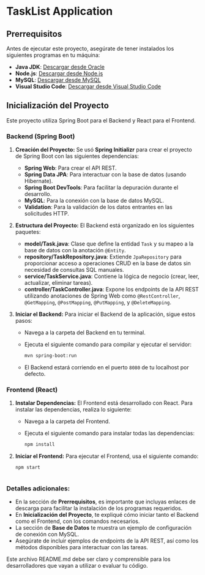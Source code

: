 # TaskList Application

## Prerrequisitos

Antes de ejecutar este proyecto, asegúrate de tener instalados los siguientes programas en tu máquina:

- **Java JDK**: [Descargar desde Oracle](https://www.oracle.com/java/technologies/javase-jdk11-downloads.html)
- **Node.js**: [Descargar desde Node.js](https://nodejs.org/)
- **MySQL**: [Descargar desde MySQL](https://dev.mysql.com/downloads/)
- **Visual Studio Code**: [Descargar desde Visual Studio Code](https://code.visualstudio.com/)

## Inicialización del Proyecto

Este proyecto utiliza Spring Boot para el Backend y React para el Frontend.

### Backend (Spring Boot)

1. **Creación del Proyecto:**
   Se usó **Spring Initializr** para crear el proyecto de Spring Boot con las siguientes dependencias:

   - **Spring Web**: Para crear el API REST.
   - **Spring Data JPA**: Para interactuar con la base de datos (usando Hibernate).
   - **Spring Boot DevTools**: Para facilitar la depuración durante el desarrollo.
   - **MySQL**: Para la conexión con la base de datos MySQL.
   - **Validation**: Para la validación de los datos entrantes en las solicitudes HTTP.

2. **Estructura del Proyecto:**
   El Backend está organizado en los siguientes paquetes:

   - **model/Task.java**: Clase que define la entidad `Task` y su mapeo a la base de datos con la anotación `@Entity`.
   - **repository/TaskRepository.java**: Extiende `JpaRepository` para proporcionar acceso a operaciones CRUD en la base de datos sin necesidad de consultas SQL manuales.
   - **service/TaskService.java**: Contiene la lógica de negocio (crear, leer, actualizar, eliminar tareas).
   - **controller/TaskController.java**: Expone los endpoints de la API REST utilizando anotaciones de Spring Web como `@RestController`, `@GetMapping`, `@PostMapping`, `@PutMapping`, y `@DeleteMapping`.

3. **Iniciar el Backend:**
   Para iniciar el Backend de la aplicación, sigue estos pasos:

   - Navega a la carpeta del Backend en tu terminal.
   - Ejecuta el siguiente comando para compilar y ejecutar el servidor:

     ```bash
     mvn spring-boot:run
     ```

   - El Backend estará corriendo en el puerto `8080` de tu localhost por defecto.

### Frontend (React)

1. **Instalar Dependencias:**
   El Frontend está desarrollado con React. Para instalar las dependencias, realiza lo siguiente:

   - Navega a la carpeta del Frontend.
   - Ejecuta el siguiente comando para instalar todas las dependencias:

     ```bash
     npm install
     ```

2. **Iniciar el Frontend:**
   Para ejecutar el Frontend, usa el siguiente comando:

   ```bash
   npm start



### Detalles adicionales:
- En la sección de **Prerrequisitos**, es importante que incluyas enlaces de descarga para facilitar la instalación de los programas requeridos.
- En **Inicialización del Proyecto**, te expliqué cómo iniciar tanto el Backend como el Frontend, con los comandos necesarios.
- La sección de **Base de Datos** te muestra un ejemplo de configuración de conexión con MySQL.
- Asegúrate de incluir ejemplos de endpoints de la API REST, así como los métodos disponibles para interactuar con las tareas.

Este archivo README.md debe ser claro y comprensible para los desarrolladores que vayan a utilizar o evaluar tu código.

